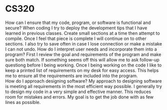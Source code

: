 # CS320
How can I ensure that my code, program, or software is functional and secure?
When coding I try to deploy the development tips that I have learned in previous classes.  Create small sections at a time then attempt to compile.  Once I feel that piece is complete I will continue on to other sections.  I also try to save often in case I lose connection or make a mistake I can not undo.
How do I interpret user needs and incorporate them into a program?
First I review the goal and requirements of the program and make sure both match.  If something seems off this will allow me to ask follow-up questiong before I being working.  Once I being working on the code I like to keep a printed list of requirements on my desk for easy access.  This helps me to ensure all the requirements are included into the program.  
How do I approach designing software?
My approach to designing software is meeting all requirements in the most efficient way possible.  I generally try to design my code in a very simple and effective manner.  This reduces room for mistakes and errors.  My goal is to get the job done with as few lines as possible.  
